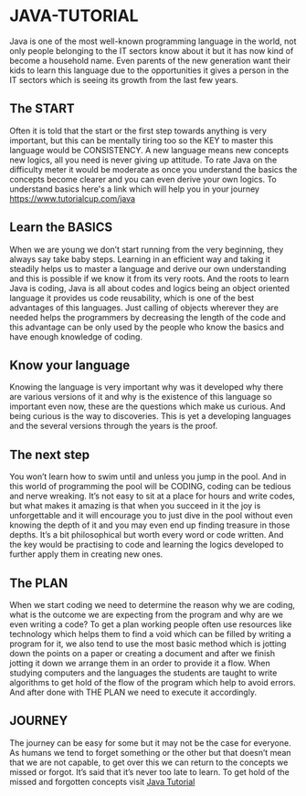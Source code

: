 # JAVA-TUTORIAL
Java is one of the most well-known programming language in the world, not only people belonging to the IT sectors know about it but it has now kind of become a household name.
Even parents of the new generation want their kids to learn this language due to the opportunities it gives a person in the IT sectors which is seeing its growth from the last few years.
## The START
Often it is told that the start or the first step towards anything is very important, but this can be mentally tiring too so the KEY to master this language would be CONSISTENCY. 
A new language means new concepts new logics, all you need is never giving up attitude. To rate Java on the difficulty meter it would be moderate as once you understand the basics the concepts become clearer and you can even derive your own logics. To understand basics here's a link which will help you in your journey https://www.tutorialcup.com/java
## Learn the BASICS
When we are young we don’t start running from the very beginning, they always say take baby steps. Learning in an efficient way and taking it steadily helps us to master a language and derive our own understanding and this is possible if we know it from its very roots. And the roots to learn Java is coding, Java is all about codes and logics being an object oriented language it provides us code reusability, which is one of the best advantages of this languages. Just calling of objects wherever they are needed helps the programmers by decreasing the length of the code and this advantage can be only used by the people who know the basics and have enough knowledge of coding.
## Know your language
Knowing the language is very important why was it developed why there are various versions of it and why is the existence of this language so important even now, these are the questions which make us curious. And being curious is the way to discoveries. This is yet a developing languages and the several versions through the years is the proof.
## The next step 
You won’t learn how to swim until and unless you jump in the pool. And in this world of programming the pool will be CODING, coding can be tedious and nerve wreaking. It’s not easy to sit at a place for hours and write codes, but what makes it amazing is that when you succeed in it the joy is unforgettable and it will encourage you to just dive in the pool without even knowing the depth of it and you may even end up finding treasure in those depths. It’s a bit philosophical but worth every word or code written. And the key would be practising to code and learning the logics developed to further apply them in creating new ones.
## The PLAN
When we start coding we need to determine the reason why we are coding, what is the outcome we are expecting from the program and why are we even writing a code? To get a plan working people often use resources like technology which helps them to find a void which can be filled by writing a program for it, we also tend to use the most basic method which is jotting down the points on a paper or creating a document and after we finish jotting it down we arrange them in an order to provide it a flow. When studying computers and the languages the students are taught to write algorithms to get hold of the flow of the program which help to avoid errors. And after done with THE PLAN we need to execute it accordingly.
## JOURNEY
The journey can be easy for some but it may not be the case for everyone. As humans we tend to forget something or the other but that doesn’t mean that we are not capable, to get over this we can return to the concepts we missed or forgot. It’s said that it’s never too late to learn. 
To get hold of the missed and forgotten concepts visit [Java Tutorial]( https://www.tutorialcup.com/java)

